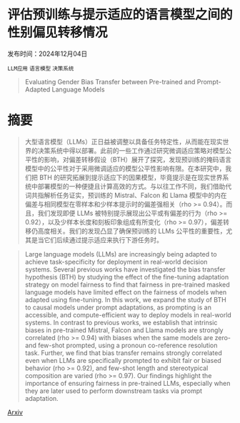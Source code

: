 # 评估预训练与提示适应的语言模型之间的性别偏见转移情况

发布时间：2024年12月04日

`LLM应用` `语言模型` `决策系统`

> Evaluating Gender Bias Transfer between Pre-trained and Prompt-Adapted Language Models

# 摘要

> 大型语言模型（LLMs）正日益被调整以具备任务特定性，从而能在现实世界的决策系统中得以部署。此前的一些工作通过研究微调适应策略对模型公平性的影响，对偏差转移假设（BTH）展开了探究，发现预训练的掩码语言模型中的公平性对于采用微调适应的模型公平性影响有限。在本研究中，我们把 BTH 的研究拓展到提示适应下的因果模型，毕竟提示是在现实世界系统中部署模型的一种便捷且计算高效的方式。与以往工作不同，我们借助代词共指解析任务证实，预训练的 Mistral、Falcon 和 Llama 模型中的内在偏差与相同模型在零样本和少样本提示时的偏差强相关（rho >= 0.94）。而且，我们发现即便 LLMs 被特别提示展现出公平或有偏差的行为（rho >= 0.92），以及少样本长度和刻板印象组成有所变化（rho >= 0.97），偏差转移仍高度相关。我们的发现凸显了确保预训练的 LLMs 公平性的重要性，尤其是当它们后续通过提示适应来执行下游任务时。

> Large language models (LLMs) are increasingly being adapted to achieve task-specificity for deployment in real-world decision systems. Several previous works have investigated the bias transfer hypothesis (BTH) by studying the effect of the fine-tuning adaptation strategy on model fairness to find that fairness in pre-trained masked language models have limited effect on the fairness of models when adapted using fine-tuning. In this work, we expand the study of BTH to causal models under prompt adaptations, as prompting is an accessible, and compute-efficient way to deploy models in real-world systems. In contrast to previous works, we establish that intrinsic biases in pre-trained Mistral, Falcon and Llama models are strongly correlated (rho >= 0.94) with biases when the same models are zero- and few-shot prompted, using a pronoun co-reference resolution task. Further, we find that bias transfer remains strongly correlated even when LLMs are specifically prompted to exhibit fair or biased behavior (rho >= 0.92), and few-shot length and stereotypical composition are varied (rho >= 0.97). Our findings highlight the importance of ensuring fairness in pre-trained LLMs, especially when they are later used to perform downstream tasks via prompt adaptation.

[Arxiv](https://arxiv.org/abs/2412.03537)